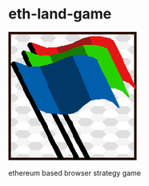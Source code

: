 # eth-land-game
![this screenshot](./frontend/img/git_img_test2.png)

ethereum based browser strategy game
